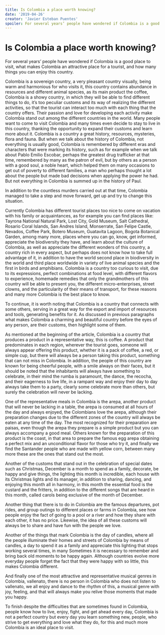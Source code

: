 ```yaml
---
title: Is Colombia a place worth knowing?
date: '2019-04-26'
creator: 'Javier Esteban Puentes'
spoiler: For several years’ people have wondered if Colombia is a good place to visit, what makes Colombia an attractive place for a tourist, and how many things you can enjoy this country.  
---
```


# Is Colombia a place worth knowing?

For several years’ people have wondered if Colombia is a good place to visit, what makes Colombia an attractive place for a tourist, and how many things you can enjoy this country.
  
Colombia is a sovereign country, a very pleasant country visually, being warm and harmonious for who visits it, this country contains abundance in resources and different animal species, as its main product the coffee, Colombia is a showy country, in which they will be able to find different things to do, it’s too peculiar customs and its way of realizing the different activities, so that the tourist can interact too much with each thing that the country offers. Their passion and love for developing each activity make Colombia stand out among the different countries in the world. Many people want to come to visit Colombia and many times even decide to stay to live in this country, thanking the opportunity to expand their customs and learn more about it. Colombia is a country a great history, resources, mysteries, flora and fauna. But when we talk about the history of Colombia, not everything is usually good, Colombia is remembered by different eras and characters that were marking its history, such as for example when we talk about Pablo Emilio Escobar, perhaps the greatest drug trafficker at that time, remembered by many as the patron of evil, but by others as a person with a good soul, a noble heart, which helped them on many occasions to get out of poverty to different families, a man who perhaps thought a lot about the people but made bad decisions when applying the power he had. But not everything in Colombia is summed up in the history of Paul.

In addition to the countless murders carried out at that time, Colombia managed to take a step and move forward, get up and try to change this situation.

Currently Colombia has different tourist places too nice to come on vacation with his family or acquaintances, as for example you can find places like: Tayrona National Natural Park, Lost City, Gold Museum, Salt Cathedral, Rosario Coral Islands, San Andres Island, Monserrate, San Felipe Castle, Nevados, Coffee Park, Botero Museum, Guatavita Lagoon, Bogota Botanical Garden, among many more, places where you can go, know, get informed, appreciate the biodiversity they have, and learn about the culture of Colombia, as well as appreciate the different wonders of this country, a country rich in every aspect, but perhaps does not know how to take full advantage of it, in addition to have the world second place in biodiversity in the world and third place worldwide in variety of live animal species and the first in birds and amphibians. Colombia is a country too curious to visit, due to its expressions, perfect combinations at food level, with different flavors to experience, homemade remedies that only the grandmothers of this country will be able to present you, the different micro-enterprises, street clowns, and the particularity of their means of transport, for these reasons and many more Colombia is the best place to know. 


To continue, it is worth noting that Colombia is a country that connects with some others, serving in a great way for the export and import of resources and tools, generating benefits for it. As discussed in previous paragraphs what makes Colombia a charming and beautiful country before the eyes of any person, are their customs, then highlight some of them.

As mentioned at the beginning of the article, Colombia is a country that produces a product in a representative way, this is coffee. A product that predominates in each region, wherever the tourist goes, someone will always appear offering this product, whether it is a pack of coffee, a red, or simple cup, but there will always be a person taking this product, something that can not miss in Colombia. In addition, the people of this country are known for being cheerful people, with a smile always on their faces, but it should be noted that the inhabitants will always have something to celebrate, in their mind the rumba is paramount, the dance, the recocha, and their eagerness to live life, in a rampant way and enjoy their day to day always take them to a party, clearly some celebrate more than others, but surely the celebration will never be lacking.

One of the representative meals in Colombia is the arepa, another product that will never be lacking in a table, the arepa is consumed at all hours of the day and always enjoyed, the Colombians love the arepa, although their preparation changes due to the different zones of the country will always be eaten at any time of the day. The most recognized for their preparation are paisas, even though the arepa they prepare is a simple product but you can always accompany a good meal. Others known for the preparation of this product is the coast, in that area to prepare the famous egg arepa obtaining a perfect mix and an unconditional flavor for those who try it, and finally we find the Santander people who are made with yellow corn, between many more these are the ones that stand out the most.

Another of the customs that stand out in the celebration of special dates such as Christmas, December is a month to spend as a family, decorate, be happy and give things, the lighting this month is incredible, each house with its Christmas lights and its manager, in addition to sharing, dancing, and enjoying this month all in harmony, in this month the essential food is the custard and the fritters, in addition to the different songs that are heard in this month, called carols being exclusive of the month of December.

Another thing that there is to do in Colombia are the famous departures, pot rides, and group outings to different places or farms in Colombia, see how people enjoy the fact of going to a pool or a river and how they share with each other, it has no price. Likewise, the idea of all these customs will always be to share and have fun with the people we love.

Another of the things that mark Colombia is the day of candles, where all the people illuminate their homes and streets of Colombia by means of candles, a day to spend it as a family and appreciate this lighting that stops working several times, in many Sometimes it is necessary to remember and bring back old moments to be happy again. Although countries evolve more everyday people forget the fact that they were happy with so little, this makes Colombia different.

And finally one of the most attractive and representative musical genres in Colombia, vallenato, there is no person in Colombia who does not listen to vallenato, we all enjoy and dance to the rhythm of this, a musical genre with joy, feeling, and that will always make you relive those moments that made you happy.

To finish despite the difficulties that are sometimes found in Colombia, people know how to live, enjoy, fight, and get ahead every day, Colombia is not a perfect country but every day you learn something new, people, who strive to get everything and love what they do, for this and much more Colombia is an ideal place to visit.
